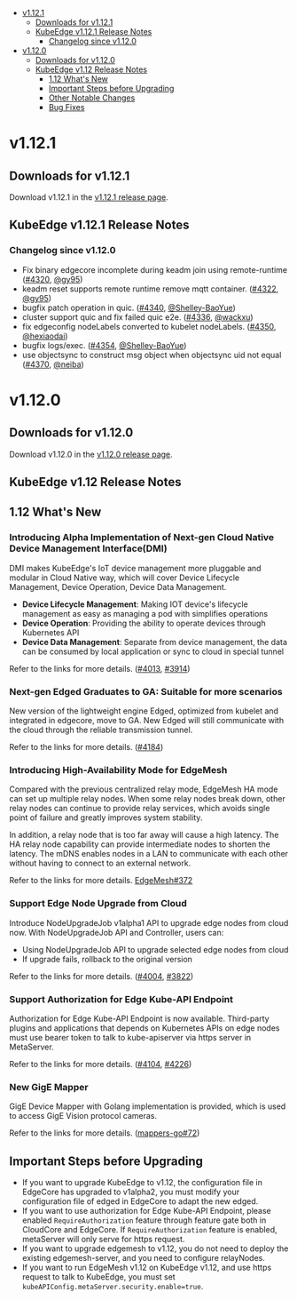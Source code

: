 
* [v1.12.1](#v1121)
    * [Downloads for v1.12.1](#downloads-for-v1121)
    * [KubeEdge v1.12.1 Release Notes](#kubeedge-v1121-release-notes)
        * [Changelog since v1.12.0](#changelog-since-v1120)
* [v1.12.0](#v1120)
    * [Downloads for v1.12.0](#downloads-for-v1120)
    * [KubeEdge v1.12 Release Notes](#kubeedge-v112-release-notes)
        * [1.12 What's New](#112-whats-new)
        * [Important Steps before Upgrading](#important-steps-before-upgrading)
        * [Other Notable Changes](#other-notable-changes)
        * [Bug Fixes](#bug-fixes)
    

# v1.12.1

## Downloads for v1.12.1

Download v1.12.1 in the [v1.12.1 release page](https://github.com/kubeedge/kubeedge/releases/tag/v1.12.1).

## KubeEdge v1.12.1 Release Notes

### Changelog since v1.12.0

- Fix binary edgecore incomplete during keadm join using remote-runtime ([#4320](https://github.com/kubeedge/kubeedge/pull/4320), [@gy95](https://github.com/gy95))
- keadm reset supports remote runtime remove mqtt container. ([#4322](https://github.com/kubeedge/kubeedge/pull/4322), [@gy95](https://github.com/gy95))
- bugfix patch operation in quic. ([#4340](https://github.com/kubeedge/kubeedge/pull/4340), [@Shelley-BaoYue](https://github.com/Shelley-BaoYue))
- cluster support quic and fix failed quic e2e. ([#4336](https://github.com/kubeedge/kubeedge/pull/4336), [@wackxu](https://github.com/wackxu))
- fix edgeconfig nodeLabels converted to kubelet nodeLabels. ([#4350](https://github.com/kubeedge/kubeedge/pull/4350), [@hexiaodai](https://github.com/hexiaodai))
- bugfix logs/exec. ([#4354](https://github.com/kubeedge/kubeedge/pull/4354), [@Shelley-BaoYue](https://github.com/Shelley-BaoYue))
- use objectsync to construct msg object when objectsync uid not equal ([#4370](https://github.com/kubeedge/kubeedge/pull/4370), [@neiba](https://github.com/neiba))



# v1.12.0

## Downloads for v1.12.0

Download v1.12.0 in the [v1.12.0 release page](https://github.com/kubeedge/kubeedge/releases/tag/v1.12.0).

## KubeEdge v1.12 Release Notes

## 1.12 What's New

### Introducing Alpha Implementation of Next-gen Cloud Native Device Management Interface(DMI)

DMI makes KubeEdge's IoT device management more pluggable and modular in Cloud Native way,
which will cover Device Lifecycle Management, Device Operation, Device Data Management.

- **Device Lifecycle Management**: Making IOT device's lifecycle management as easy as managing a pod with simplifies operations
- **Device Operation**: Providing the ability to operate devices through Kubernetes API
- **Device Data Management**: Separate from device management, the data can be consumed by local application or sync to cloud in special tunnel 

Refer to the links for more details.
([#4013](https://github.com/kubeedge/kubeedge/pull/4013), [#3914](https://github.com/kubeedge/kubeedge/pull/3914))


### Next-gen Edged Graduates to GA: Suitable for more scenarios

New version of the lightweight engine Edged, optimized from kubelet and integrated in edgecore, move to GA.
New Edged will still communicate with the cloud through the reliable transmission tunnel.

Refer to the links for more details.
([#4184](https://github.com/kubeedge/kubeedge/pull/4184))

### Introducing High-Availability Mode for EdgeMesh

Compared with the previous centralized relay mode, EdgeMesh HA mode can set up multiple relay nodes.
When some relay nodes break down, other relay nodes can continue to provide relay services, which avoids single point of failure and greatly improves system stability.

In addition, a relay node that is too far away will cause a high latency. The HA relay node capability can provide intermediate nodes to shorten the latency.
The mDNS enables nodes in a LAN to communicate with each other without having to connect to an external network.

Refer to the links for more details. [EdgeMesh#372](https://github.com/kubeedge/edgemesh/pull/372)

### Support Edge Node Upgrade from Cloud

Introduce NodeUpgradeJob v1alpha1 API to upgrade edge nodes from cloud now. With NodeUpgradeJob API and Controller, users can:

- Using NodeUpgradeJob API to upgrade selected edge nodes from cloud 
- If upgrade fails, rollback to the original version

Refer to the links for more details.
([#4004](https://github.com/kubeedge/kubeedge/pull/4004), [#3822](https://github.com/kubeedge/kubeedge/pull/3822))


### Support Authorization for Edge Kube-API Endpoint

Authorization for Edge Kube-API Endpoint is now available. Third-party plugins and applications that depends on Kubernetes APIs on edge nodes
must use bearer token to talk to kube-apiserver via https server in MetaServer.

Refer to the links for more details.
([#4104](https://github.com/kubeedge/kubeedge/pull/4104), [#4226](https://github.com/kubeedge/kubeedge/pull/4226))


### New GigE Mapper

GigE Device Mapper with Golang implementation is provided, which is used to access GigE Vision protocol cameras.

Refer to the links for more details.
([mappers-go#72](https://github.com/kubeedge/mappers-go/pull/72))




## Important Steps before Upgrading

- If you want to upgrade KubeEdge to v1.12, the configuration file in EdgeCore has upgraded to v1alpha2, you must modify your configuration file of edged in EdgeCore to adapt the new edged.  
- If you want to use authorization for Edge Kube-API Endpoint, please enabled `RequireAuthorization` feature through feature gate both in CloudCore and EdgeCore. 
  If `RequireAuthorization` feature is enabled, metaServer will only serve for https request.
- If you want to upgrade edgemesh to v1.12, you do not need to deploy the existing edgemesh-server, and you need to configure relayNodes.
- If you want to run EdgeMesh v1.12 on KubeEdge v1.12, and use https request to talk to KubeEdge, you must set `kubeAPIConfig.metaServer.security.enable=true`.